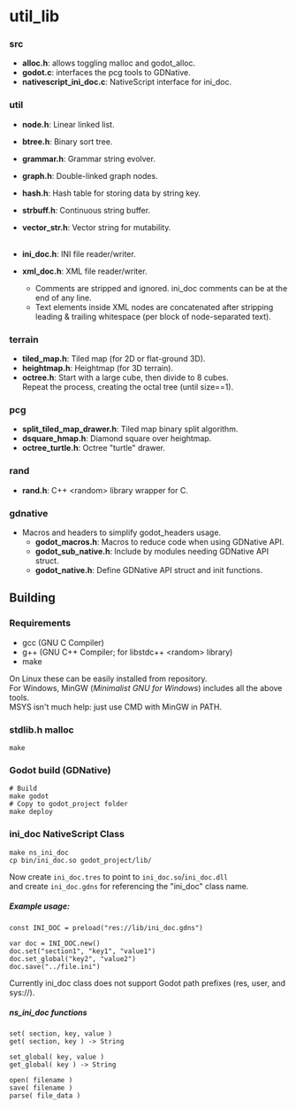 
# util_lib

### src
- **alloc.h**: allows toggling malloc and godot_alloc.
- **godot.c**: interfaces the pcg tools to GDNative.
- **nativescript_ini_doc.c**: NativeScript interface for ini_doc.

### util
- **node.h**: Linear linked list.
- **btree.h**: Binary sort tree.
- **grammar.h**: Grammar string evolver.
- **graph.h**: Double-linked graph nodes.
- **hash.h**: Hash table for storing data by string key.
- **strbuff.h**: Continuous string buffer.
- **vector_str.h**: Vector string for mutability.  
&nbsp;

- **ini_doc.h**: INI file reader/writer.
- **xml_doc.h**: XML file reader/writer.
	- Comments are stripped and ignored. ini_doc comments can be at the end of any line.
	- Text elements inside XML nodes are concatenated after stripping  
	leading & trailing whitespace (per block of node-separated text).

### terrain
- **tiled_map.h**: Tiled map (for 2D or flat-ground 3D).
- **heightmap.h**: Heightmap (for 3D terrain).
- **octree.h**: Start with a large cube, then divide to 8 cubes.  
	Repeat the process, creating the octal tree (until size==1).

### pcg
- **split_tiled_map_drawer.h**: Tiled map binary split algorithm.
- **dsquare_hmap.h**: Diamond square over heightmap.
- **octree_turtle.h**: Octree "turtle" drawer.

### rand
- **rand.h**: C++ &lt;random&gt; library wrapper for C.

### gdnative
- Macros and headers to simplify godot_headers usage.
	- **godot_macros.h**: Macros to reduce code when using GDNative API.
	- **godot_sub_native.h**: Include by modules needing GDNative API struct.
	- **godot_native.h**: Define GDNative API struct and init functions.



## Building
### Requirements
- gcc (GNU C Compiler)
- g++ (GNU C++ Compiler; for libstdc++ &lt;random&gt; library)
- make

On Linux these can be easily installed from repository.  
For Windows, MinGW (*Minimalist GNU for Windows*) includes all the above tools.  
MSYS isn't much help: just use CMD with MinGW in PATH.

### stdlib.h malloc

    make

### Godot build (GDNative)

    # Build
    make godot
    # Copy to godot_project folder
    make deploy

### ini_doc NativeScript Class

    make ns_ini_doc
    cp bin/ini_doc.so godot_project/lib/

Now create `ini_doc.tres` to point to `ini_doc.so`/`ini_doc.dll`  
and create `ini_doc.gdns` for referencing the "ini_doc" class name.

##### Example usage:

    const INI_DOC = preload("res://lib/ini_doc.gdns")
    
    var doc = INI_DOC.new()
    doc.set("section1", "key1", "value1")
    doc.set_global("key2", "value2")
    doc.save("../file.ini")

Currently ini_doc class does not support Godot path prefixes (res, user, and sys://).

##### ns_ini_doc functions
    set( section, key, value )
    get( section, key ) -> String
    
    set_global( key, value )
    get_global( key ) -> String
    
    open( filename )
    save( filename )
    parse( file_data )

